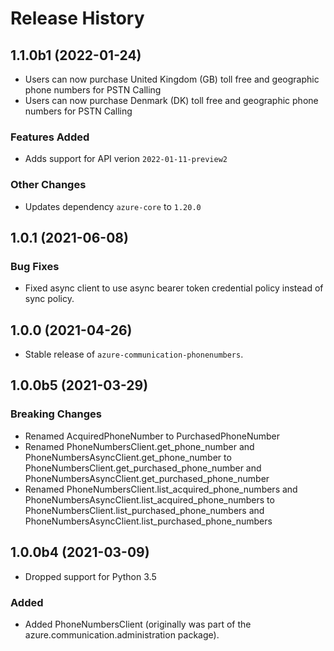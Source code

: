 # Release History

## 1.1.0b1 (2022-01-24)

- Users can now purchase United Kingdom (GB) toll free and geographic phone numbers for PSTN Calling
- Users can now purchase Denmark (DK) toll free and geographic phone numbers for PSTN Calling

### Features Added
- Adds support for API verion `2022-01-11-preview2`

### Other Changes
- Updates dependency `azure-core` to `1.20.0`

## 1.0.1 (2021-06-08)
### Bug Fixes
- Fixed async client to use async bearer token credential policy instead of sync policy.

## 1.0.0 (2021-04-26)
- Stable release of `azure-communication-phonenumbers`.

## 1.0.0b5 (2021-03-29)

### Breaking Changes
- Renamed AcquiredPhoneNumber to PurchasedPhoneNumber
- Renamed PhoneNumbersClient.get_phone_number and PhoneNumbersAsyncClient.get_phone_number to PhoneNumbersClient.get_purchased_phone_number
and PhoneNumbersAsyncClient.get_purchased_phone_number
- Renamed PhoneNumbersClient.list_acquired_phone_numbers and PhoneNumbersAsyncClient.list_acquired_phone_numbers to PhoneNumbersClient.list_purchased_phone_numbers
and PhoneNumbersAsyncClient.list_purchased_phone_numbers

## 1.0.0b4 (2021-03-09)
- Dropped support for Python 3.5

### Added
- Added PhoneNumbersClient (originally was part of the azure.communication.administration package).




<!-- LINKS -->
[read_me]: https://github.com/Azure/azure-sdk-for-python/blob/main/sdk/communication/azure-communication-phonenumbers/README.md
[documentation]: https://docs.microsoft.com/azure/communication-services/quickstarts/access-tokens?pivots=programming-language-python

